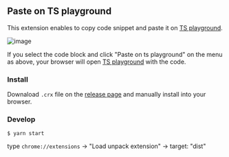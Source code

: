 ## Paste on TS playground

This extension enables to copy code snippet and paste it on [TS playground](https://www.typescriptlang.org/play).

![image](https://user-images.githubusercontent.com/15242484/107845769-73c1f800-6e21-11eb-83b1-9cd2acbcee75.png)

If you select the code block and click "Paste on ts playground" on the menu as above, your browser will open [TS playground](https://www.typescriptlang.org/play?#code/PTAEE8HsFdQZwBYwDYBNQFsCGBrApqAC4ICWcoA7pAE44BQh4ADgYXnIaALygCiAHiwDGhADy8AjtCzJRACTzJkkAOo00AGniFqJAHYBzAHxGgA) with the code.

### Install

Downaload `.crx` file on the [release page](https://github.com/uraway/paste-on-ts-playground/releases/) and manually install into your browser.

### Develop

```
$ yarn start
```

type `chrome://extensions` -> "Load unpack extension" -> target: "dist"
